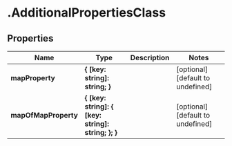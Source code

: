 # .AdditionalPropertiesClass

## Properties

|Name | Type | Description | Notes|
|------------ | ------------- | ------------- | -------------|
|**mapProperty** | **{ [key: string]: string; }** |  | [optional] [default to undefined]|
|**mapOfMapProperty** | **{ [key: string]: { [key: string]: string; }; }** |  | [optional] [default to undefined]|



